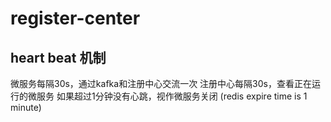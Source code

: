 # register-center

## heart beat 机制
微服务每隔30s，通过kafka和注册中心交流一次
注册中心每隔30s，查看正在运行的微服务
如果超过1分钟没有心跳，视作微服务关闭 (redis expire time is 1 minute)